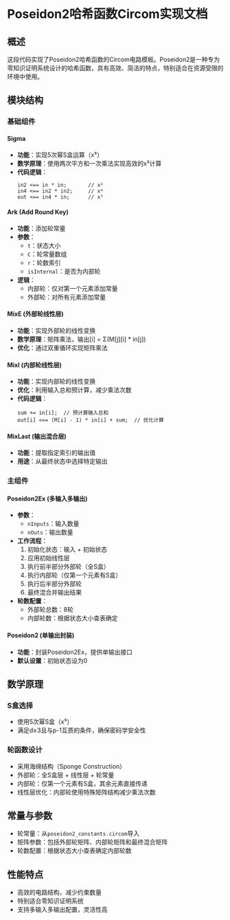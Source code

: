 # Poseidon2哈希函数Circom实现文档

## 概述
这段代码实现了Poseidon2哈希函数的Circom电路模板。Poseidon2是一种专为零知识证明系统设计的哈希函数，具有高效、简洁的特点，特别适合在资源受限的环境中使用。

## 模块结构

### 基础组件

#### Sigma
- **功能**：实现5次幂S盒运算（x⁵）
- **数学原理**：使用两次平方和一次乘法实现高效的x⁵计算
- **代码逻辑**：
  ```
  in2 <== in * in;       // x²
  in4 <== in2 * in2;     // x⁴
  out <== in4 * in;      // x⁵
  ```

#### Ark (Add Round Key)
- **功能**：添加轮常量
- **参数**：
  - `t`：状态大小
  - `C`：轮常量数组
  - `r`：轮数索引
  - `isInternal`：是否为内部轮
- **逻辑**：
  - 内部轮：仅对第一个元素添加常量
  - 外部轮：对所有元素添加常量

#### MixE (外部轮线性层)
- **功能**：实现外部轮的线性变换
- **数学原理**：矩阵乘法，输出[i] = Σ(M[j][i] * in[j])
- **优化**：通过双重循环实现矩阵乘法

#### MixI (内部轮线性层)
- **功能**：实现内部轮的线性变换
- **优化**：利用输入总和预计算，减少乘法次数
- **代码逻辑**：
  ```
  sum += in[i];  // 预计算输入总和
  out[i] <== (M[i] - 1) * in[i] + sum;  // 优化计算
  ```

#### MixLast (输出混合层)
- **功能**：提取指定索引的输出值
- **用途**：从最终状态中选择特定输出

### 主组件

#### Poseidon2Ex (多输入多输出)
- **参数**：
  - `nInputs`：输入数量
  - `nOuts`：输出数量
- **工作流程**：
  1. 初始化状态：输入 + 初始状态
  2. 应用初始线性层
  3. 执行前半部分外部轮（全S盒）
  4. 执行内部轮（仅第一个元素有S盒）
  5. 执行后半部分外部轮
  6. 最终混合并输出结果
- **轮数配置**：
  - 外部轮总数：8轮
  - 内部轮数：根据状态大小查表确定

#### Poseidon2 (单输出封装)
- **功能**：封装Poseidon2Ex，提供单输出接口
- **默认设置**：初始状态设为0

## 数学原理

### S盒选择
- 使用5次幂S盒（x⁵）
- 满足d≥3且与p-1互质的条件，确保密码学安全性

### 轮函数设计
- 采用海绵结构（Sponge Construction）
- 外部轮：全S盒层 + 线性层 + 轮常量
- 内部轮：仅第一个元素有S盒，其余元素直接传递
- 线性层优化：内部轮使用特殊矩阵结构减少乘法次数

## 常量与参数
- 轮常量：从`poseidon2_constants.circom`导入
- 矩阵参数：包括外部轮矩阵、内部轮矩阵和最终混合矩阵
- 轮数配置：根据状态大小查表确定内部轮数

## 性能特点
- 高效的电路结构，减少约束数量
- 特别适合零知识证明系统
- 支持多输入多输出配置，灵活性高
